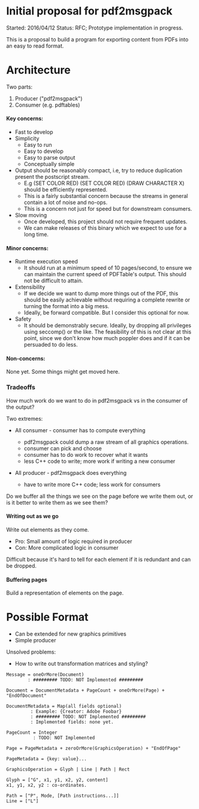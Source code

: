 # Initial proposal for pdf2msgpack

Started: 2016/04/12
Status: RFC; Prototype implementation in progress.

This is a proposal to build a program for exporting content from PDFs into an
easy to read format.

# Architecture

Two parts:

1. Producer ("pdf2msgpack")
2. Consumer (e.g. pdftables)

#### Key concerns:

* Fast to develop
* Simplicity
  - Easy to run
  - Easy to develop
  - Easy to parse output
  - Conceptually simple
* Output should be reasonably compact, i.e, try to reduce duplication present the postscript stream.
  - E.g (SET COLOR RED) (SET COLOR RED) (DRAW CHARACTER X)
    should be efficiently represented.
  - This is a fairly substantial concern because the streams in general contain
    a lot of noise and no-ops.
  - This is a concern not just for speed but for downstream consumers.
* Slow moving
  - Once developed, this project should not require frequent updates.
  - We can make releases of this binary which we expect to use for a long time.

#### Minor concerns:

* Runtime execution speed
  - It should run at a minimum speed of 10 pages/second, to ensure we can
    maintain the current speed of PDFTable's output.
    This should not be difficult to attain.
* Extensibility
  - If we decide we want to dump more things out of the PDF, this should be
    easily achievable without requiring a complete rewrite or turning the
    format into a big mess.
  - Ideally, be forward compatible. But I consider this optional for now.
* Safety
  - It should be demonstrably secure. Ideally, by dropping all privileges using
    seccomp() or the like. The feasibility of this is not clear at this point,
    since we don't know how much poppler does and if it can be persuaded to do
    less.

#### Non-concerns:

None yet. Some things might get moved here.

### Tradeoffs

How much work do we want to do in pdf2msgpack vs in the consumer of the output?

Two extremes:

* All consumer - consumer has to compute everything
  - pdf2msgpack could dump a raw stream of all graphics operations.
  - consumer can pick and choose
  - consumer has to do work to recover what it wants
  - less C++ code to write; more work if writing a new consumer

* All producer - pdf2msgpack does everything
  - have to write more C++ code; less work for consumers

Do we buffer all the things we see on the page before we write them out, or is
it better to write them as we see them?

#### Writing out as we go

Write out elements as they come.

* Pro: Small amount of logic required in producer
* Con: More complicated logic in consumer

Difficult because it's hard to tell for each element if it is
redundant and can be dropped.

#### Buffering pages

Build a representation of elements on the page.

# Possible Format

* Can be extended for new graphics primitives
* Simple producer

Unsolved problems:

* How to write out transformation matrices and styling?

```
Message = oneOrMore(Document)
        : ######### TODO: NOT Implemented #########

Document = DocumentMetadata + PageCount + oneOrMore(Page) + "EndOfDocument"

DocumentMetadata = Map(all fields optional)
         : Example: {Creator: Adobe Foobar}
         : ######### TODO: NOT Implemented #########
         : Implemented fields: none yet.

PageCount = Integer
          : TODO: NOT Implemented

Page = PageMetadata + zeroOrMore(GraphicsOperation) + "EndOfPage"

PageMetadata = {key: value}...

GraphicsOperation = Glyph | Line | Path | Rect

Glyph = ["G", x1, y1, x2, y2, content]
x1, y1, x2, y2 : co-ordinates.

Path = ["P", Mode, [Path instructions...]]
Line = ["L"]
```
